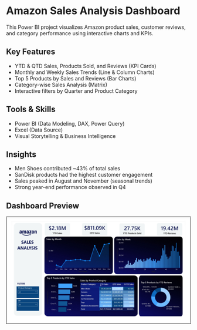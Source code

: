 # Amazon Sales Analysis Dashboard
This Power BI project visualizes Amazon product sales, customer reviews, and category performance using interactive charts and KPIs.
## Key Features
- YTD & QTD Sales, Products Sold, and Reviews (KPI Cards)
- Monthly and Weekly Sales Trends (Line & Column Charts)
- Top 5 Products by Sales and Reviews (Bar Charts)
- Category-wise Sales Analysis (Matrix)
- Interactive filters by Quarter and Product Category
## Tools & Skills
- Power BI (Data Modeling, DAX, Power Query)
- Excel (Data Source)
- Visual Storytelling & Business Intelligence
## Insights
- Men Shoes contributed ~43% of total sales
- SanDisk products had the highest customer engagement
- Sales peaked in August and November (seasonal trends)
- Strong year-end performance observed in Q4
## Dashboard Preview

![Amazon Sales Dashboard](https://github.com/sforsubh/amazon-sales-analysis-dashboard/blob/main/dashboard%20image.png?raw=true)




